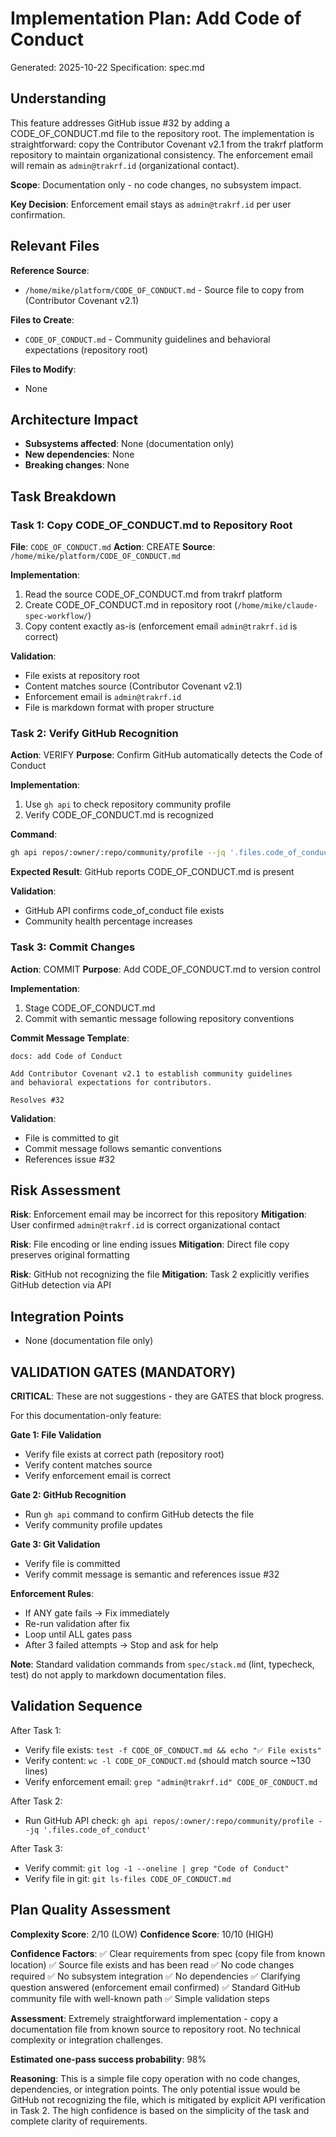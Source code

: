 # Implementation Plan: Add Code of Conduct
Generated: 2025-10-22
Specification: spec.md

## Understanding

This feature addresses GitHub issue #32 by adding a CODE_OF_CONDUCT.md file to the repository root. The implementation is straightforward: copy the Contributor Covenant v2.1 from the trakrf platform repository to maintain organizational consistency. The enforcement email will remain as `admin@trakrf.id` (organizational contact).

**Scope**: Documentation only - no code changes, no subsystem impact.

**Key Decision**: Enforcement email stays as `admin@trakrf.id` per user confirmation.

## Relevant Files

**Reference Source**:
- `/home/mike/platform/CODE_OF_CONDUCT.md` - Source file to copy from (Contributor Covenant v2.1)

**Files to Create**:
- `CODE_OF_CONDUCT.md` - Community guidelines and behavioral expectations (repository root)

**Files to Modify**:
- None

## Architecture Impact
- **Subsystems affected**: None (documentation only)
- **New dependencies**: None
- **Breaking changes**: None

## Task Breakdown

### Task 1: Copy CODE_OF_CONDUCT.md to Repository Root
**File**: `CODE_OF_CONDUCT.md`
**Action**: CREATE
**Source**: `/home/mike/platform/CODE_OF_CONDUCT.md`

**Implementation**:
1. Read the source CODE_OF_CONDUCT.md from trakrf platform
2. Create CODE_OF_CONDUCT.md in repository root (`/home/mike/claude-spec-workflow/`)
3. Copy content exactly as-is (enforcement email `admin@trakrf.id` is correct)

**Validation**:
- File exists at repository root
- Content matches source (Contributor Covenant v2.1)
- Enforcement email is `admin@trakrf.id`
- File is markdown format with proper structure

### Task 2: Verify GitHub Recognition
**Action**: VERIFY
**Purpose**: Confirm GitHub automatically detects the Code of Conduct

**Implementation**:
1. Use `gh api` to check repository community profile
2. Verify CODE_OF_CONDUCT.md is recognized

**Command**:
```bash
gh api repos/:owner/:repo/community/profile --jq '.files.code_of_conduct'
```

**Expected Result**: GitHub reports CODE_OF_CONDUCT.md is present

**Validation**:
- GitHub API confirms code_of_conduct file exists
- Community health percentage increases

### Task 3: Commit Changes
**Action**: COMMIT
**Purpose**: Add CODE_OF_CONDUCT.md to version control

**Implementation**:
1. Stage CODE_OF_CONDUCT.md
2. Commit with semantic message following repository conventions

**Commit Message Template**:
```
docs: add Code of Conduct

Add Contributor Covenant v2.1 to establish community guidelines
and behavioral expectations for contributors.

Resolves #32
```

**Validation**:
- File is committed to git
- Commit message follows semantic conventions
- References issue #32

## Risk Assessment

**Risk**: Enforcement email may be incorrect for this repository
**Mitigation**: User confirmed `admin@trakrf.id` is correct organizational contact

**Risk**: File encoding or line ending issues
**Mitigation**: Direct file copy preserves original formatting

**Risk**: GitHub not recognizing the file
**Mitigation**: Task 2 explicitly verifies GitHub detection via API

## Integration Points
- None (documentation file only)

## VALIDATION GATES (MANDATORY)

**CRITICAL**: These are not suggestions - they are GATES that block progress.

For this documentation-only feature:

**Gate 1: File Validation**
- Verify file exists at correct path (repository root)
- Verify content matches source
- Verify enforcement email is correct

**Gate 2: GitHub Recognition**
- Run `gh api` command to confirm GitHub detects the file
- Verify community profile updates

**Gate 3: Git Validation**
- Verify file is committed
- Verify commit message is semantic and references issue #32

**Enforcement Rules**:
- If ANY gate fails → Fix immediately
- Re-run validation after fix
- Loop until ALL gates pass
- After 3 failed attempts → Stop and ask for help

**Note**: Standard validation commands from `spec/stack.md` (lint, typecheck, test) do not apply to markdown documentation files.

## Validation Sequence

After Task 1:
- Verify file exists: `test -f CODE_OF_CONDUCT.md && echo "✅ File exists"`
- Verify content: `wc -l CODE_OF_CONDUCT.md` (should match source ~130 lines)
- Verify enforcement email: `grep "admin@trakrf.id" CODE_OF_CONDUCT.md`

After Task 2:
- Run GitHub API check: `gh api repos/:owner/:repo/community/profile --jq '.files.code_of_conduct'`

After Task 3:
- Verify commit: `git log -1 --oneline | grep "Code of Conduct"`
- Verify file in git: `git ls-files CODE_OF_CONDUCT.md`

## Plan Quality Assessment

**Complexity Score**: 2/10 (LOW)
**Confidence Score**: 10/10 (HIGH)

**Confidence Factors**:
✅ Clear requirements from spec (copy file from known location)
✅ Source file exists and has been read
✅ No code changes required
✅ No subsystem integration
✅ No dependencies
✅ Clarifying question answered (enforcement email confirmed)
✅ Standard GitHub community file with well-known path
✅ Simple validation steps

**Assessment**: Extremely straightforward implementation - copy a documentation file from known source to repository root. No technical complexity or integration challenges.

**Estimated one-pass success probability**: 98%

**Reasoning**: This is a simple file copy operation with no code changes, dependencies, or integration points. The only potential issue would be GitHub not recognizing the file, which is mitigated by explicit API verification in Task 2. The high confidence is based on the simplicity of the task and complete clarity of requirements.
